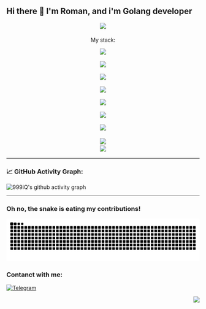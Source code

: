 ## Hi there 👋 I'm Roman, and i'm Golang developer 
<div id="header" align="center">
  <div><img src="https://media.tenor.com/Z9cvX3ZI4VoAAAAi/billssparkle.gif" width="300px"/></div><br>
  <div>My stack:</div>
  <p><img src="https://img.shields.io/badge/go-%2300ADD8.svg?style=for-the-badge&logo=go&logoColor=white"></p>
  <p><img src="https://img.shields.io/badge/javascript-%23323330.svg?style=for-the-badge&logo=javascript&logoColor=%23F7DF1E"></p>
  <p><img src="https://img.shields.io/badge/postgres-%23316192.svg?style=for-the-badge&logo=postgresql&logoColor=white"></p>
  <p><img src="https://img.shields.io/badge/python-3670A0?style=for-the-badge&logo=python&logoColor=ffdd54"></p>
  <p><img src="https://img.shields.io/badge/html5-%23E34F26.svg?style=for-the-badge&logo=html5&logoColor=white"></p>
  <p><img src="https://img.shields.io/badge/css3-%231572B6.svg?style=for-the-badge&logo=css3&logoColor=white"></p>
  <div><img src="https://github-profile-trophy.vercel.app/?username=999iQ&theme=onedark"></div><br>
  <div><img src="https://github-readme-stats.vercel.app/api/top-langs/?username=999iQ&show_icons=true&theme=neon&layout=compact"></div>
  <div><img src="https://github-readme-stats.vercel.app/api?username=999iQ&show=reviews,discussions_started,discussions_answered,prs_merged,prs_merged_percentage&theme=aura&show_icons=true"></div>
</div>

---
### 📈 GitHub Activity Graph:
![999iQ's github activity graph](https://github-readme-activity-graph.vercel.app/graph?username=999iQ&theme=github-compact)

---
### Oh no, the snake is eating my contributions!
<img alt="GitHub Snake" src="https://raw.githubusercontent.com/999iQ/999iQ/output/github-contribution-grid-snake-dark.svg" />

### Contanct with me:
[![Telegram](https://img.shields.io/badge/Telegram-2CA5E0?style=for-the-badge&logo=telegram&logoColor=white)](https://t.me/samura1_bez_me4a)
<div align='right'><img src="https://komarev.com/ghpvc/?username=999iQ&color=green"></div><br>

<!--
**999iQ/999iQ** is a ✨ _special_ ✨ repository because its `README.md` (this file) appears on your GitHub profile.

Here are some ideas to get you started:

- 🔭 I’m currently working on ...
- 🌱 I’m currently learning ...
- 👯 I’m looking to collaborate on ...
- 🤔 I’m looking for help with ...
- 💬 Ask me about ...
- 📫 How to reach me: ...
- 😄 Pronouns: ...
- ⚡ Fun fact: ...
-->
